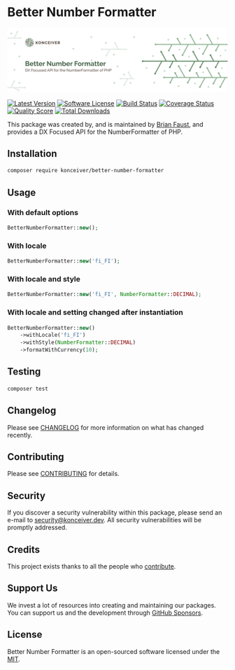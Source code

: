 # Better Number Formatter

<p align="center"><img src="./banner.png" /></p>

[![Latest Version](https://badgen.net/packagist/v/konceiver/better-number-formatter)](https://packagist.org/packages/konceiver/better-number-formatter)
[![Software License](https://badgen.net/packagist/license/konceiver/better-number-formatter)](https://packagist.org/packages/konceiver/better-number-formatter)
[![Build Status](https://img.shields.io/github/workflow/status/konceiver/better-number-formatter/run-tests?label=tests)](https://github.com/konceiver/better-number-formatter/actions?query=workflow%3Arun-tests+branch%3Amaster)
[![Coverage Status](https://badgen.net/codeclimate/coverage/konceiver/better-number-formatter)](https://codeclimate.com/github/konceiver/better-number-formatter)
[![Quality Score](https://badgen.net/codeclimate/maintainability/konceiver/better-number-formatter)](https://codeclimate.com/github/konceiver/better-number-formatter)
[![Total Downloads](https://badgen.net/packagist/dt/konceiver/better-number-formatter)](https://packagist.org/packages/konceiver/better-number-formatter)

This package was created by, and is maintained by [Brian Faust](https://github.com/faustbrian), and provides a DX Focused API for the NumberFormatter of PHP.

## Installation

```bash
composer require konceiver/better-number-formatter
```

## Usage

### With default options

```php
BetterNumberFormatter::new();
```

### With locale

```php
BetterNumberFormatter::new('fi_FI');
```

### With locale and style

```php
BetterNumberFormatter::new('fi_FI', NumberFormatter::DECIMAL);
```

### With locale and setting changed after instantiation

```php
BetterNumberFormatter::new()
    ->withLocale('fi_FI')
    ->withStyle(NumberFormatter::DECIMAL)
    ->formatWithCurrency(10);
```

## Testing

``` bash
composer test
```

## Changelog

Please see [CHANGELOG](CHANGELOG.md) for more information on what has changed recently.

## Contributing

Please see [CONTRIBUTING](CONTRIBUTING.md) for details.

## Security

If you discover a security vulnerability within this package, please send an e-mail to security@konceiver.dev. All security vulnerabilities will be promptly addressed.

## Credits

This project exists thanks to all the people who [contribute](../../contributors).

## Support Us

We invest a lot of resources into creating and maintaining our packages. You can support us and the development through [GitHub Sponsors](https://github.com/sponsors/faustbrian).

## License

Better Number Formatter is an open-sourced software licensed under the [MIT](LICENSE.md).
